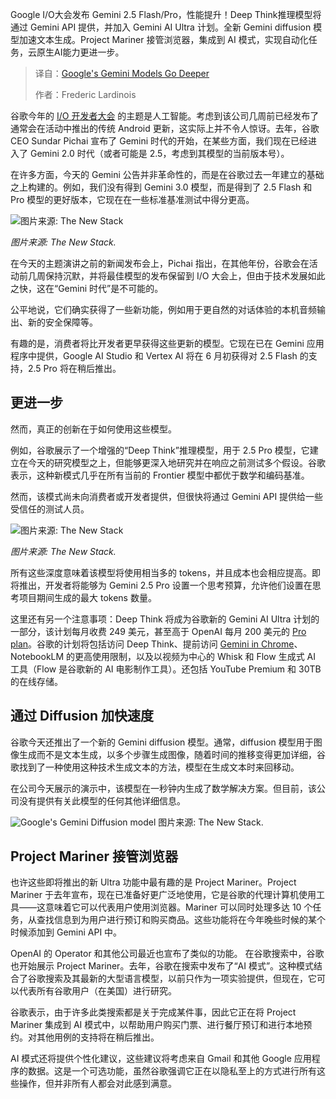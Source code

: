 <!--
title: Google的Gemini模型更进一步
cover: https://cdn.thenewstack.io/media/2025/05/bbd93769-img_0902-scaled.jpg
summary: Google I/O大会发布 Gemini 2.5 Flash/Pro，性能提升！Deep Think推理模型将通过 Gemini API 提供，并加入 Gemini AI Ultra 计划。全新 Gemini diffusion 模型加速文本生成。Project Mariner 接管浏览器，集成到 AI 模式，实现自动化任务，云原生AI能力更进一步。
-->

Google I/O大会发布 Gemini 2.5 Flash/Pro，性能提升！Deep Think推理模型将通过 Gemini API 提供，并加入 Gemini AI Ultra 计划。全新 Gemini diffusion 模型加速文本生成。Project Mariner 接管浏览器，集成到 AI 模式，实现自动化任务，云原生AI能力更进一步。

> 译自：[Google's Gemini Models Go Deeper](https://thenewstack.io/googles-gemini-models-go-deeper/)
> 
> 作者：Frederic Lardinois

谷歌今年的 [I/O 开发者大会](https://io.google/2025/) 的主题是人工智能。考虑到该公司几周前已经发布了通常会在活动中推出的传统 Android 更新，这实际上并不令人惊讶。去年，谷歌 CEO Sundar Pichai 宣布了 Gemini 时代的开始，在某些方面，我们现在已经进入了 Gemini 2.0 时代（或者可能是 2.5，考虑到其模型的当前版本号）。

在许多方面，今天的 Gemini 公告并非革命性的，而是在谷歌过去一年建立的基础之上构建的。例如，我们没有得到 Gemini 3.0 模型，而是得到了 2.5 Flash 和 Pro 模型的更好版本，它现在在一些标准基准测试中得分更高。

![图片来源: The New Stack](https://cdn.thenewstack.io/media/2025/05/fef263c1-99a2eb37-4a6c-4b17-98c2-e5f946a6c84e-scaled.jpg)

*图片来源: The New Stack.*

在今天的主题演讲之前的新闻发布会上，Pichai 指出，在其他年份，谷歌会在活动前几周保持沉默，并将最佳模型的发布保留到 I/O 大会上，但由于技术发展如此之快，这在“Gemini 时代”是不可能的。

公平地说，它们确实获得了一些新功能，例如用于更自然的对话体验的本机音频输出、新的安全保障等。

有趣的是，消费者将比开发者更早获得这些更新的模型。它现在已在 Gemini 应用程序中提供，Google AI Studio 和 Vertex AI 将在 6 月初获得对 2.5 Flash 的支持，2.5 Pro 将在稍后推出。

## 更进一步

然而，真正的创新在于如何使用这些模型。

例如，谷歌展示了一个增强的“Deep Think”推理模型，用于 2.5 Pro 模型，它建立在今天的研究模型之上，但能够更深入地研究并在响应之前测试多个假设。谷歌表示，这种新模式几乎在所有当前的 Frontier 模型中都优于数学和编码基准。

然而，该模式尚未向消费者或开发者提供，但很快将通过 Gemini API 提供给一些受信任的测试人员。

![图片来源: The New Stack](https://cdn.thenewstack.io/media/2025/05/dc0e57c3-6638bd37-fd0e-48fd-9425-c490a8d7813f-scaled.jpg)

*图片来源: The New Stack.*

所有这些深度意味着该模型将使用相当多的 tokens，并且成本也会相应提高。即将推出，开发者将能够为 Gemini 2.5 Pro 设置一个思考预算，允许他们设置在思考项目期间生成的最大 tokens 数量。

这里还有另一个注意事项：Deep Think 将成为谷歌新的 Gemini AI Ultra 计划的一部分，该计划每月收费 249 美元，甚至高于 OpenAI 每月 200 美元的 [Pro plan](https://openai.com/chatgpt/pricing/)。谷歌的计划将包括访问 Deep Think、提前访问 [Gemini in Chrome](https://gemini.google/cms/login?continue=%2Foverview%2Fgemini-in-chrome%2F%3Fpreview%3Dtrue)、NotebookLM 的更高使用限制，以及以视频为中心的 Whisk 和 Flow 生成式 AI 工具（Flow 是谷歌新的 AI 电影制作工具）。还包括 YouTube Premium 和 30TB 的在线存储。

## 通过 Diffusion 加快速度

谷歌今天还推出了一个新的 Gemini diffusion 模型。通常，diffusion 模型用于图像生成而不是文本生成，以多个步骤生成图像，随着时间的推移变得更加详细，谷歌找到了一种使用这种技术生成文本的方法，模型在生成文本时来回移动。

在公司今天展示的演示中，该模型在一秒钟内生成了数学解决方案。但目前，该公司没有提供有关此模型的任何其他详细信息。

![Google's Gemini Diffusion model](https://cdn.thenewstack.io/media/2025/05/b72864cc-img_0932-scaled.jpg)
图片来源: The New Stack.

## Project Mariner 接管浏览器

也许这些即将推出的新 Ultra 功能中最有趣的是 Project Mariner。Project Mariner 于去年宣布，现在已准备好更广泛地使用，它是谷歌的代理计算机使用工具——这意味着它可以代表用户使用浏览器。Mariner 可以同时处理多达 10 个任务，从查找信息到为用户进行预订和购买商品。这些功能将在今年晚些时候的某个时候添加到 Gemini API 中。

OpenAI 的 Operator 和其他公司最近也宣布了类似的功能。
在谷歌搜索中，谷歌也开始展示 Project Mariner。去年，谷歌在搜索中发布了“AI 模式”。这种模式结合了谷歌搜索及其最新的大型语言模型，以前只作为一项实验提供，但现在，它可以代表所有谷歌用户（在美国）进行研究。

谷歌表示，由于许多此类搜索都是关于完成某件事，因此它正在将 Project Mariner 集成到 AI 模式中，以帮助用户购买门票、进行餐厅预订和进行本地预约。对其他用例的支持将在稍后推出。

AI 模式还将提供个性化建议，这些建议将考虑来自 Gmail 和其他 Google 应用程序的数据。这是一个可选功能，虽然谷歌强调它正在以隐私至上的方式进行所有这些操作，但并非所有人都会对此感到满意。